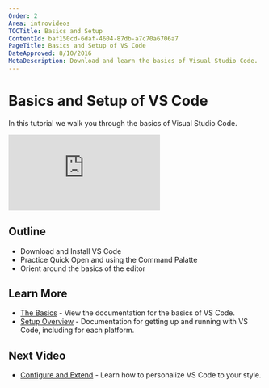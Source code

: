```yaml
---
Order: 2
Area: introvideos
TOCTitle: Basics and Setup
ContentId: baf150cd-6daf-4604-87db-a7c70a6706a7
PageTitle: Basics and Setup of VS Code
DateApproved: 8/10/2016
MetaDescription: Download and learn the basics of Visual Studio Code.
---
```


# Basics and Setup of VS Code

In this tutorial we walk you through the basics of Visual Studio Code. 

<iframe src="https://www.youtube.com/embed/fpqy0ZkavWM?rel=0&amp;disablekb=0&amp;modestbranding=1&amp;showinfo=0" frameborder="0" allowfullscreen></iframe>

## Outline

* Download and Install VS Code
* Practice Quick Open and using the Command Palatte
* Orient around the basics of the editor

## Learn More

* [The Basics](/docs/editor/codebasics) - View the documentation for the basics of VS Code. 
* [Setup Overview](/docs/setup/setup-overview) - Documentation for getting up and running with VS Code, including for each platform. 

## Next Video

* [Configure and Extend](/docs/introvideos/configure) - Learn how to personalize VS Code to your style. 